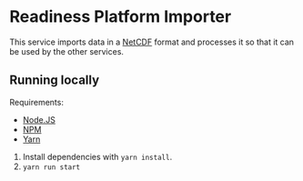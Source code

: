 # Readiness Platform Importer

This service imports data in a [NetCDF](https://www.unidata.ucar.edu/software/netcdf/) format and processes it so that it can be used by the other services.

## Running locally

Requirements:

- [Node.JS](https://nodejs.org/en/)
- [NPM](https://www.npmjs.com/)
- [Yarn](https://yarnpkg.com/en/)

1. Install dependencies with `yarn install`.
2. `yarn run start`
